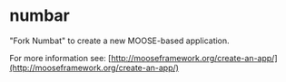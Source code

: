 numbar
=====

"Fork Numbat" to create a new MOOSE-based application.

For more information see: [http://mooseframework.org/create-an-app/](http://mooseframework.org/create-an-app/)
